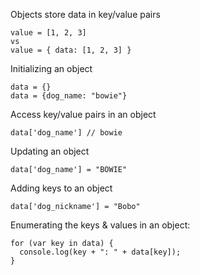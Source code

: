
Objects store data in key/value pairs
```
value = [1, 2, 3]
vs
value = { data: [1, 2, 3] }
```

Initializing an object
```
data = {}
data = {dog_name: "bowie"}
```

Access key/value pairs in an object
```
data['dog_name'] // bowie
```

Updating an object
```
data['dog_name'] = "BOWIE"
```

Adding keys to an object
```
data['dog_nickname'] = "Bobo"
```

Enumerating the keys & values in an object:
```
for (var key in data) {
  console.log(key + ": " + data[key]);
}
```
